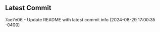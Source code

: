 
## Latest Commit
7ae7e06 - Update README with latest commit info (2024-08-29 17:00:35 -0400) <Yunxi-Zhou>
